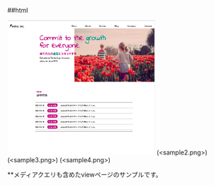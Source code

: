 ##html

![スクールのお勉強画面](<sample1.png>)
(<sample2.png>)
(<sample3.png>)
(<sample4.png>)

**メディアクエリも含めたviewページのサンプルです。